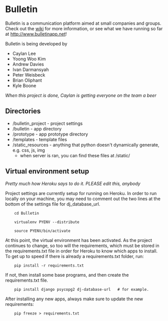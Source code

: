 Bulletin 
========

Bulletin is a communication platform aimed at small companies and groups. Check out the [wiki](https://github.com/caylan/Bulletin/wiki) for more information, or see what we have running so far at http://www.bulletinapp.net!

Bulletin is being developed by 
- Caylan Lee  
- Yoong Woo Kim  
- Andrew Davies  
- Ivan Darmansyah  
- Peter Weisbeck  
- Brian Oliphant  
- Kyle Boone  

*When this project is done, Caylan is getting everyone on the team a beer*

## Directories

* /bulletin_project - project settings
* /bulletin - app directory
* /prototype - app prototype directory
* /templates - template files
* /static_resources - anything that python doesn't dynamically generate, e.g. css, js, img
  * when server is ran, you can find these files at /static/

## Virtual environment setup
*Pretty much how Heroku says to do it. PLEASE edit this, anybody*

Project settings are currently setup for running on Heroku. In order to run locally on your machine, 
you may need to comment out the two lines at the bottom of the settings file for dj_database_url.

        cd Bulletin

        virtualenv PYENV --distribute

        source PYENV/bin/activate

At this point, the virtual environment has been activated.  As the project
continues to change, so too will the requirements, which must be stored in the
requirements.txt file in order for Heroku to know which apps to install.  To get
up to speed if there is already a requirements.txt folder, run:

        pip install -r requirements.txt

If not, then install some base programs, and then create the requirements.txt
file.

        pip install django psycopg2 dj-database-url   # for example.

After installing any new apps, always make sure to update the new requirements:

        pip freeze > requirements.txt
